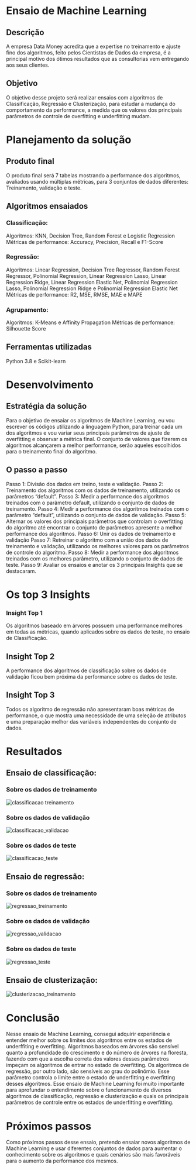 # Ensaio de Machine Learning

## Descrição

A empresa Data Money acredita que a expertise no treinamento e ajuste
fino dos algoritmos, feito pelos Cientistas de Dados da empresa, é a
principal motivo dos ótimos resultados que as consultorias vem
entregando aos seus clientes.

## Objetivo

O objetivo desse projeto será realizar ensaios com algoritmos de
Classificação, Regressão e Clusterização, para estudar a mudança do
comportamento da performance, a medida que os valores dos principais
parâmetros de controle de overfitting e underfitting mudam.

# Planejamento da solução

## Produto final

O produto final será 7 tabelas mostrando a performance dos algoritmos,
avaliados usando múltiplas métricas, para 3 conjuntos de dados
diferentes: Treinamento, validação e teste.

## Algoritmos ensaiados

### Classificação:

Algoritmos: KNN, Decision Tree, Random Forest e Logistic Regression
Métricas de performance: Accuracy, Precision, Recall e F1-Score

### Regressão:

Algoritmos: Linear Regression, Decision Tree Regressor, Random Forest
Regressor, Polinomial Regression, Linear Regression Lasso, Linear
Regression Ridge, Linear Regression Elastic Net, Polinomial Regression
Lasso, Polinomial Regression Ridge e Polinomial Regression Elastic Net
Métricas de performance: R2, MSE, RMSE, MAE e MAPE

### Agrupamento:

Algoritmos: K-Means e Affinity Propagation
Métricas de performance: Silhouette Score

## Ferramentas utilizadas

Python 3.8 e Scikit-learn

# Desenvolvimento

## Estratégia da solução

Para o objetivo de ensaiar os algoritmos de Machine Learning, eu vou
escrever os códigos utilizando a linguagem Python, para treinar cada um
dos algoritmos e vou variar seus principais parâmetros de ajuste de
overfitting e observar a métrica final.
O conjunto de valores que fizerem os algoritmos alcançarem a melhor
performance, serão aqueles escolhidos para o treinamento final do
algoritmo.

## O passo a passo

Passo 1: Divisão dos dados em treino, teste e validação.
Passo 2: Treinamento dos algoritmos com os dados de treinamento,
utilizando os parâmetros “default”.
Passo 3: Medir a performance dos algoritmos treinados com o parâmetro
default, utilizando o conjunto de dados de treinamento.
Passo 4: Medir a performance dos algoritmos treinados com o parâmetro
“default”, utilizando o conjunto de dados de validação.
Passo 5: Alternar os valores dos principais parâmetros que controlam o
overfitting do algoritmo até encontrar o conjunto de parâmetros apresente
a melhor performance dos algoritmos.
Passo 6: Unir os dados de treinamento e validação
Passo 7: Retreinar o algoritmo com a união dos dados de treinamento e
validação, utilizando os melhores valores para os parâmetros de controle
do algoritmo.
Passo 8: Medir a performance dos algoritmos treinados com os melhores
parâmetro, utilizando o conjunto de dados de teste.
Passo 9: Avaliar os ensaios e anotar os 3 principais Insights que se
destacaram.

# Os top 3 Insights

### Insight Top 1

Os algoritmos baseado em árvores possuem uma performance melhores
em todas as métricas, quando aplicados sobre os dados de teste, no
ensaio de Classificação.

## Insight Top 2

A performance dos algoritmos de classificação sobre os dados de
validação ficou bem próxima da performance sobre os dados de teste.

## Insight Top 3

Todos os algoritmo de regressão não apresentaram boas métricas de
performance, o que mostra uma necessidade de uma seleção de atributos
e uma preparação melhor das variáveis independentes do conjunto de
dados.

# Resultados

## Ensaio de classificação:

### Sobre os dados de treinamento

![classificacao treinamento](img/ensaio_classificacao_dados_treinamento.PNG)

### Sobre os dados de validação

![classificacao_validacao](img/ensaio_classificacao_dados_validacao.PNG)

### Sobre os dados de teste

![classificacao_teste]( img/ensaio_classificacao_dados_teste.PNG)

## Ensaio de regressão:

### Sobre os dados de treinamento

![regressao_treinamento]( img/ensaio_regressao_dados_treinamento.PNG)

### Sobre os dados de validação

![regressao_validacao]( img/ensaio_regressao_dados_validacao.PNG)

### Sobre os dados de teste

![regressao_teste]( img/ensaio_regressao_dados_teste.PNG)

## Ensaio de clusterização:

![clusterizacao_treinamento]( img/ensaio_clusterizacao.PNG)

# Conclusão

Nesse ensaio de Machine Learning, consegui adquirir experiência e
entender melhor sobre os limites dos algoritmos entre os estados de
underffiting e overfitting.
Algoritmos baseados em árvores são sensível quanto a profundidade do
crescimento e do número de árvores na floresta, fazendo com que a
escolha correta dos valores desses parâmetros impeçam os algoritmos de
entrar no estado de overfitting.
Os algoritmos de regressão, por outro lado, são sensíveis ao grau do
polinômio. Esse parâmetro controla o limite entre o estado de underfitting
e overfitting desses algoritmos.
Esse ensaio de Machine Learning foi muito importante para aprofundar o
entendimento sobre o funcionamento de diversos algoritmos de
classificação, regressão e clusterização e quais os principais parâmetros
de controle entre os estados de underfitting e overfitting.

# Próximos passos

Como próximos passos desse ensaio, pretendo ensaiar novos algoritmos
de Machine Learning e usar diferentes conjuntos de dados para aumentar
o conhecimento sobre os algoritmos e quais cenários são mais favoráveis
para o aumento da performance dos mesmos.
